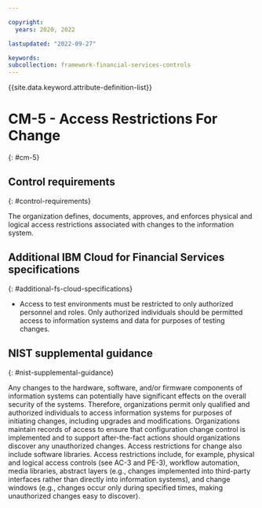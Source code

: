 ```yaml
---

copyright:
  years: 2020, 2022

lastupdated: "2022-09-27"

keywords: 
subcollection: framework-financial-services-controls
---
```


{{site.data.keyword.attribute-definition-list}}

         
# CM-5 - Access Restrictions For Change
{: #cm-5}

## Control requirements
{: #control-requirements}

The organization defines, documents, approves, and enforces physical and logical access restrictions associated with changes to the information system.

## Additional IBM Cloud for Financial Services specifications
{: #additional-fs-cloud-specifications}

- Access to test environments must be restricted to only authorized personnel and roles.  Only authorized individuals should be permitted access to information systems and data for purposes of testing changes.

## NIST supplemental guidance
{: #nist-supplemental-guidance}

Any changes to the hardware, software, and/or firmware components of information systems can potentially have significant effects on the overall security of the systems. Therefore, organizations permit only qualified and authorized individuals to access information systems for purposes of initiating changes, including upgrades and modifications. Organizations maintain records of access to ensure that configuration change control is implemented and to support after-the-fact actions should organizations discover any unauthorized changes. Access restrictions for change also include software libraries. Access restrictions include, for example, physical and logical access controls (see AC-3 and PE-3), workflow automation, media libraries, abstract layers (e.g., changes implemented into third-party interfaces rather than directly into information systems), and change windows (e.g., changes occur only during specified times, making unauthorized changes easy to discover).



